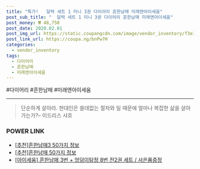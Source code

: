 ```yaml
--- 
title: "특가!   달력 세트 1 미니 3권 다이어리 흔한남매 미래엔아이세움" 
post_sub_title: "  달력 세트 1 미니 3권 다이어리 흔한남매 미래엔아이세움" 
post_money: ₩ 48,750 
post_date: 2020.02.01 
post_img_url: https://static.coupangcdn.com/image/vendor_inventory/f3e1/d3318394041a4447a637e91eb915b8810950844d0919fc70e438ffd91093.png 
post_link_url: https://coupa.ng/bnPw7H 
categories: 
  - vendor_inventory 
tags: 
  - 다이어리 
  - 흔한남매 
  - 미래엔아이세움 
--- 
```

  #다이어리 #흔한남매 #미래엔아이세움 
<hr> 

> 단순하게 살아라. 현대인은 쓸데없는 절차와 일 때문에 얼마나 복잡한 삶을 살아가는가?– 이드리스 샤흐 


### POWER LINK

* <a href="https://blog.naver.com/fasyy4321/221785431352" target="_blank">[추천]흔한남매3 50가지 정보</a>
* <a href="https://blog.naver.com/fasyy4321/221791962662" target="_blank">[추천]흔한남매 50가지 정보</a>
* <a href="https://blog.naver.com/santokki14/221785450746" target="_blank">[아이세움] 흔한남매 3번 + 엉덩이탐정 8번 전2권 세트 / 사은품증정</a>
